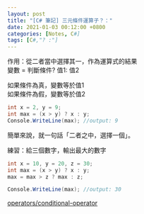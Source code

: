 ```yaml
---
layout: post
title: "[C# 筆記] 三元條件運算子？："
date: 2021-01-03 00:12:00 +0800
categories: [Notes, C#]
tags: [C#,"? :"]
---
```


作用：從二者當中選擇其一，作為運算式的結果  
變數 = 判斷條件? 值1: 值2  

如果條件為真，變數等於值1  
如果條件為假，變數等於值2  

```c#
int x = 2, y = 9;
int max = (x > y) ? x : y;
Console.WriteLine(max); //output: 9
```
簡單來說，就一句話「二者之中，選擇一個」。

練習：給三個數字，輸出最大的數字
```c#
int x = 10, y = 20, z = 30;
int max = (x > y) ? x : y;
max = max > z ? max : z;

Console.WriteLine(max); //output: 30
```

[operators/conditional-operator](https://learn.microsoft.com/zh-tw/dotnet/csharp/language-reference/operators/conditional-operator)